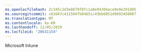 ```yaml
---
ms.openlocfilehash: 2c345c2d3e8679f8fc1a0e94304ace9e9e291d05
ms.sourcegitcommit: c63d47c411504fb84651c43bb6851d9692450067
ms.translationtype: MT
ms.contentlocale: ko-KR
ms.lasthandoff: 12/05/2019
ms.locfileid: "20631154"
---
```

<Token xmlns:xlink="http://www.w3.org/1999/xlink">Microsoft Intune</Token>